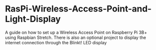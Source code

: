 # RasPi-Wireless-Access-Point-and-Light-Display
A guide on how to set up a Wireless Access Point on Raspberry Pi 3B+ using Raspbian Stretch. There is also an optional project to display the internet connection through the Blinkt! LED display
